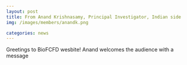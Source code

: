 ```yaml
---
layout: post
title: From Anand Krishnasamy, Principal Investigator, Indian side
img: /images/members/anandk.png

categories: news
---
```

Greetings to BioFCFD wesbite! Anand welcomes the audience with a message
